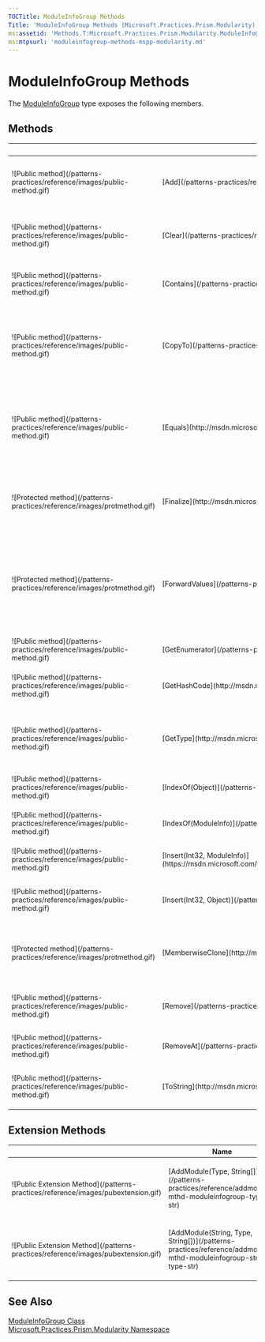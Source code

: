 ```yaml
---
TOCTitle: ModuleInfoGroup Methods
Title: 'ModuleInfoGroup Methods (Microsoft.Practices.Prism.Modularity)'
ms:assetid: 'Methods.T:Microsoft.Practices.Prism.Modularity.ModuleInfoGroup'
ms:mtpsurl: 'moduleinfogroup-methods-mspp-modularity.md'
---
```


# ModuleInfoGroup Methods

The [ModuleInfoGroup](/patterns-practices/reference/moduleinfogroup-class-mspp-modularity) type exposes the following members.

## Methods

<table>

<thead>
<tr class="header">
<th> </th>
<th>Name</th>
<th>Description</th>
</tr>
</thead>
<tbody>
<tr class="odd">
<td>![Public method](/patterns-practices/reference/images/public-method.gif)</td>
<td>[Add](/patterns-practices/reference/moduleinfogroup-add-method-mspp-modularity)</td>
<td><div class="summary">
Adds an [ModuleInfo](/patterns-practices/reference/moduleinfo-class-mspp-modularity) moduleInfo to the [ModuleInfoGroup](/patterns-practices/reference/moduleinfogroup-class-mspp-modularity).
</div></td>
</tr>
<tr class="even">
<td>![Public method](/patterns-practices/reference/images/public-method.gif)</td>
<td>[Clear](/patterns-practices/reference/moduleinfogroup-clear-method-mspp-modularity)</td>
<td><div class="summary">
Removes all [ModuleInfo](/patterns-practices/reference/moduleinfo-class-mspp-modularity)s from the [ModuleInfoGroup](/patterns-practices/reference/moduleinfogroup-class-mspp-modularity).
</div></td>
</tr>
<tr class="odd">
<td>![Public method](/patterns-practices/reference/images/public-method.gif)</td>
<td>[Contains](/patterns-practices/reference/moduleinfogroup-contains-method-mspp-modularity)</td>
<td><div class="summary">
Determines whether the [ModuleInfoGroup](/patterns-practices/reference/moduleinfogroup-class-mspp-modularity) contains a specific value.
</div></td>
</tr>
<tr class="even">
<td>![Public method](/patterns-practices/reference/images/public-method.gif)</td>
<td>[CopyTo](/patterns-practices/reference/moduleinfogroup-copyto-method-mspp-modularity)</td>
<td><div class="summary">
Copies the elements of the [ModuleInfoGroup](/patterns-practices/reference/moduleinfogroup-class-mspp-modularity) to an [Array](http://msdn.microsoft.com/en-us/library/czz5hkty), starting at a particular [Array](http://msdn.microsoft.com/en-us/library/czz5hkty) index.
</div></td>
</tr>
<tr class="odd">
<td>![Public method](/patterns-practices/reference/images/public-method.gif)</td>
<td>[Equals](http://msdn.microsoft.com/en-us/library/bsc2ak47)</td>
<td><div class="summary">
Determines whether the specified [Object](http://msdn.microsoft.com/en-us/library/e5kfa45b) is equal to the current [Object](http://msdn.microsoft.com/en-us/library/e5kfa45b).
</div>
(Inherited from [Object](http://msdn.microsoft.com/en-us/library/e5kfa45b).)</td>
</tr>
<tr class="even">
<td>![Protected method](/patterns-practices/reference/images/protmethod.gif)</td>
<td>[Finalize](http://msdn.microsoft.com/en-us/library/4k87zsw7)</td>
<td><div class="summary">
Allows an object to try to free resources and perform other cleanup operations before it is reclaimed by garbage collection.
</div>
(Inherited from [Object](http://msdn.microsoft.com/en-us/library/e5kfa45b).)</td>
</tr>
<tr class="odd">
<td>![Protected method](/patterns-practices/reference/images/protmethod.gif)</td>
<td>[ForwardValues](/patterns-practices/reference/moduleinfogroup-forwardvalues-method-mspp-modularity)</td>
<td><div class="summary">
Forwards [InitializationMode](/patterns-practices/reference/moduleinfogroup-initializationmode-property-mspp-modularity) and [Ref](/patterns-practices/reference/moduleinfogroup-ref-property-mspp-modularity) properties from this [ModuleInfoGroup](/patterns-practices/reference/moduleinfogroup-class-mspp-modularity) to <i>moduleInfo</i>.
</div></td>
</tr>
<tr class="even">
<td>![Public method](/patterns-practices/reference/images/public-method.gif)</td>
<td>[GetEnumerator](/patterns-practices/reference/moduleinfogroup-getenumerator-method-mspp-modularity)</td>
<td><div class="summary">
Returns an enumerator that iterates through the collection.
</div></td>
</tr>
<tr class="odd">
<td>![Public method](/patterns-practices/reference/images/public-method.gif)</td>
<td>[GetHashCode](http://msdn.microsoft.com/en-us/library/zdee4b3y)</td>
<td><div class="summary">
Serves as a hash function for a particular type.
</div>
(Inherited from [Object](http://msdn.microsoft.com/en-us/library/e5kfa45b).)</td>
</tr>
<tr class="even">
<td>![Public method](/patterns-practices/reference/images/public-method.gif)</td>
<td>[GetType](http://msdn.microsoft.com/en-us/library/dfwy45w9)</td>
<td><div class="summary">
Gets the [Type](http://msdn.microsoft.com/en-us/library/42892f65) of the current instance.
</div>
(Inherited from [Object](http://msdn.microsoft.com/en-us/library/e5kfa45b).)</td>
</tr>
<tr class="odd">
<td>![Public method](/patterns-practices/reference/images/public-method.gif)</td>
<td>[IndexOf(Object)](/patterns-practices/reference/moduleinfogroup-indexof-method-object-mspp-modularity)</td>
<td><div class="summary">
Determines the index of a specific item in the [ModuleInfoGroup](/patterns-practices/reference/moduleinfogroup-class-mspp-modularity).
</div></td>
</tr>
<tr class="even">
<td>![Public method](/patterns-practices/reference/images/public-method.gif)</td>
<td>[IndexOf(ModuleInfo)](/patterns-practices/reference/moduleinfogroup-indexof-method-moduleinfo-mspp-modularity)</td>
<td><div class="summary">
Determines the index of a specific item in the [IList&lt;T&gt;](http://msdn.microsoft.com/en-us/library/5y536ey6).
</div></td>
</tr>
<tr class="odd">
<td>![Public method](/patterns-practices/reference/images/public-method.gif)</td>
<td>[Insert(Int32, ModuleInfo)](https://msdn.microsoft.com/library/microsoft.practices.prism.modularity.moduleinfogroup.insert(system.int32%2cmicrosoft.practices.prism.modularity.moduleinfo))</td>
<td><div class="summary">
Inserts an item to the [IList&lt;T&gt;](http://msdn.microsoft.com/en-us/library/5y536ey6) at the specified index.
</div></td>
</tr>
<tr class="even">
<td>![Public method](/patterns-practices/reference/images/public-method.gif)</td>
<td>[Insert(Int32, Object)](/patterns-practices/reference/moduleinfogroup-insert-method-int32-moduleinfo-mspp-modularity)</td>
<td><div class="summary">
Inserts an item to the [ModuleInfoGroup](/patterns-practices/reference/moduleinfogroup-class-mspp-modularity) at the specified index.
</div></td>
</tr>
<tr class="odd">
<td>![Protected method](/patterns-practices/reference/images/protmethod.gif)</td>
<td>[MemberwiseClone](http://msdn.microsoft.com/en-us/library/57ctke0a)</td>
<td><div class="summary">
Creates a shallow copy of the current [Object](http://msdn.microsoft.com/en-us/library/e5kfa45b).
</div>
(Inherited from [Object](http://msdn.microsoft.com/en-us/library/e5kfa45b).)</td>
</tr>
<tr class="even">
<td>![Public method](/patterns-practices/reference/images/public-method.gif)</td>
<td>[Remove](/patterns-practices/reference/moduleinfogroup-remove-method-mspp-modularity)</td>
<td><div class="summary">
Removes the first occurrence of a specific object from the [ModuleInfoGroup](/patterns-practices/reference/moduleinfogroup-class-mspp-modularity).
</div></td>
</tr>
<tr class="odd">
<td>![Public method](/patterns-practices/reference/images/public-method.gif)</td>
<td>[RemoveAt](/patterns-practices/reference/moduleinfogroup-removeat-method-mspp-modularity)</td>
<td><div class="summary">
Removes the [IList&lt;T&gt;](http://msdn.microsoft.com/en-us/library/5y536ey6) item at the specified index.
</div></td>
</tr>
<tr class="even">
<td>![Public method](/patterns-practices/reference/images/public-method.gif)</td>
<td>[ToString](http://msdn.microsoft.com/en-us/library/7bxwbwt2)</td>
<td><div class="summary">
Returns a string that represents the current object.
</div>
(Inherited from [Object](http://msdn.microsoft.com/en-us/library/e5kfa45b).)</td>
</tr>
</tbody>
</table>

## Extension Methods

<table>

<thead>
<tr class="header">
<th> </th>
<th>Name</th>
<th>Description</th>
</tr>
</thead>
<tbody>
<tr class="odd">
<td>![Public Extension Method](/patterns-practices/reference/images/pubextension.gif)</td>
<td>[AddModule(Type, String[])](/patterns-practices/reference/addmodule-mthd-moduleinfogroup-type-str)</td>
<td>Overloaded.
<div class="summary">
Adds a new module that is statically referenced to the specified module info group.
</div>
(Defined by [ModuleInfoGroupExtensions](/patterns-practices/reference/moduleinfogroupextensions-class-mspp-modularity).)</td>
</tr>
<tr class="even">
<td>![Public Extension Method](/patterns-practices/reference/images/pubextension.gif)</td>
<td>[AddModule(String, Type, String[])](/patterns-practices/reference/addmodule-mthd-moduleinfogroup-str-type-str)</td>
<td>Overloaded.
<div class="summary">
Adds a new module that is statically referenced to the specified module info group.
</div>
(Defined by [ModuleInfoGroupExtensions](/patterns-practices/reference/moduleinfogroupextensions-class-mspp-modularity).)</td>
</tr>
</tbody>
</table>

## See Also

[ModuleInfoGroup Class](/patterns-practices/reference/moduleinfogroup-class-mspp-modularity)<br/>
[Microsoft.Practices.Prism.Modularity Namespace](/patterns-practices/reference/mspp-modularity-namespace)<br/>